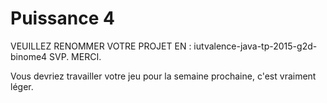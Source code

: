 Puissance 4
===========

VEUILLEZ RENOMMER VOTRE PROJET EN : iutvalence-java-tp-2015-g2d-binome4 SVP. MERCI.

Vous devriez travailler votre jeu pour la semaine prochaine, c'est vraiment léger.
